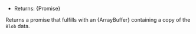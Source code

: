 <!-- YAML
added: v15.7.0
-->

* Returns: {Promise}

Returns a promise that fulfills with an {ArrayBuffer} containing a copy of
the `Blob` data.

